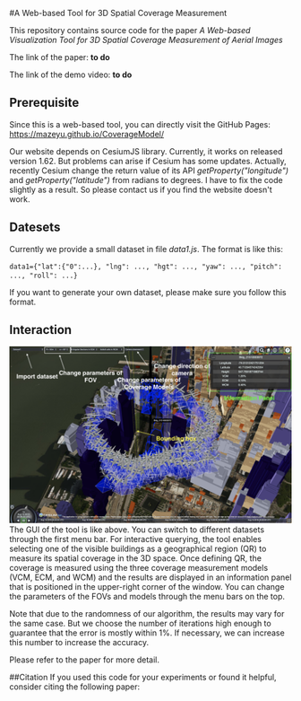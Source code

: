 
#A Web-based Tool for 3D Spatial Coverage Measurement

This repository contains source code for the paper *A Web-based Visualization Tool for 3D Spatial Coverage Measurement of Aerial Images*

The link of the paper: **to do**


The link of the demo video: **to do**

## Prerequisite 
Since this is a web-based tool, you can directly visit the GitHub Pages: https://mazeyu.github.io/CoverageModel/

Our website depends on CesiumJS library. Currently, it works on released version 1.62. But problems can arise if Cesium has some updates. Actually, recently Cesium change the return 
value of its API *getProperty("longitude")* and *getProperty("latitude")* from radians to degrees.
I have to fix the code slightly as a result. So please contact us if you find the website doesn't work.

## Datesets
 Currently we provide a small dataset in file *data1.js*.
 The format is like this:
 ~~~
 data1={"lat":{"0":...}, "lng": ..., "hgt": ..., "yaw": ..., "pitch": ..., "roll": ...}
 ~~~
 If you want to generate your own dataset, please make sure you follow this format.

## Interaction
![](UI.png)
The GUI of the tool is like above. 
You can switch to different datasets through the first menu bar. For interactive querying, the tool enables selecting one of the visible buildings as a geographical region (QR) to measure its spatial coverage in the 3D space. Once defining QR, the coverage is measured using the three coverage measurement models (VCM, ECM, and WCM) and the results are displayed in an information panel that is positioned in the upper-right corner of the window. You can change the parameters of the FOVs and models through the menu bars on the top.

Note that due to the randomness of our algorithm, the results may vary for the same case. But we choose the number of iterations high enough to guarantee that the error is mostly within 1%. If necessary, we can increase this number to increase the accuracy.


Please refer to the paper for more detail. 

 ##Citation
 If you used this code for your experiments or found it helpful, consider citing the following paper:
 ~~~
 ~~~